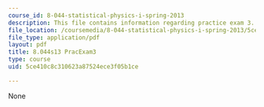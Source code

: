 ```yaml
---
course_id: 8-044-statistical-physics-i-spring-2013
description: This file contains information regarding practice exam 3.
file_location: /coursemedia/8-044-statistical-physics-i-spring-2013/5ce410c8c310623a87524ece3f05b1ce_MIT8_044S14_practexam3_03.pdf
file_type: application/pdf
layout: pdf
title: 8.044s13 PracExam3
type: course
uid: 5ce410c8c310623a87524ece3f05b1ce

---
```

None